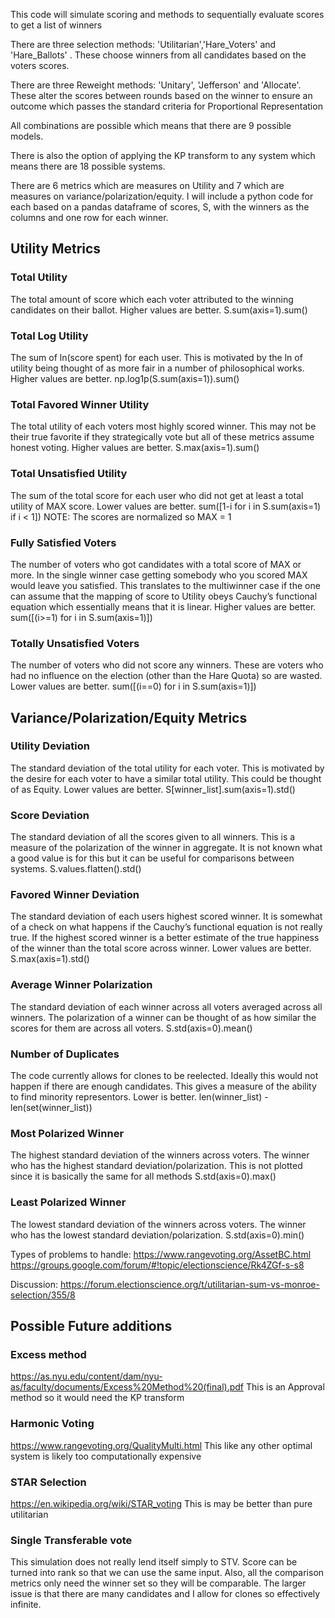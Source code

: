 This code will simulate scoring and methods to sequentially evaluate scores to get a list of winners

There are three selection methods: 'Utilitarian','Hare_Voters' and 'Hare_Ballots' . 
These choose winners from all candidates based on the voters scores.

There are three Reweight methods: 'Unitary', 'Jefferson' and 'Allocate'.
These alter the scores between rounds based on the winner to ensure an outcome which passes the standard criteria for Proportional Representation

All combinations are possible which means that there are 9 possible models.

There is also the option of applying the KP transform to any system which means there are 18 possible systems. 

There are 6 metrics which are measures on Utility and 7 which are measures on variance/polarization/equity. I will include a python code for each based on a pandas dataframe of scores, S, with the winners as the columns and one row for each winner.

## Utility Metrics

### Total Utility

The total amount of score which each voter attributed to the winning candidates on their ballot. Higher values are better.
S.sum(axis=1).sum()

### Total Log Utility

The sum of ln(score spent) for each user. This is motivated by the ln of utility being thought of as more fair in a number of philosophical works. Higher values are better.
np.log1p(S.sum(axis=1)).sum()

### Total Favored Winner Utility

The total utility of each voters most highly scored winner. This may not be their true favorite if they strategically vote but all of these metrics assume honest voting. Higher values are better.
S.max(axis=1).sum()

### Total Unsatisfied Utility

The sum of the total score for each user who did not get at least a total utility of MAX score. Lower values are better.
sum([1-i for i in S.sum(axis=1) if i < 1])
NOTE: The scores are normalized so MAX = 1

### Fully Satisfied Voters

The number of voters who got candidates with a total score of MAX or more. In the single winner case getting somebody who you scored MAX would leave you satisfied. This translates to the multiwinner case if the one can assume that the mapping of score to Utility obeys Cauchy’s functional equation which essentially means that it is linear. Higher values are better.
sum([(i>=1) for i in S.sum(axis=1)])

### Totally Unsatisfied Voters

The number of voters who did not score any winners. These are voters who had no influence on the election (other than the Hare Quota) so are wasted. Lower values are better.
sum([(i==0) for i in S.sum(axis=1)])

## Variance/Polarization/Equity Metrics

### Utility Deviation

The standard deviation of the total utility for each voter. This is motivated by the desire for each voter to have a similar total utility. This could be thought of as Equity. Lower values are better.
S[winner_list].sum(axis=1).std()

### Score Deviation

The standard deviation of all the scores given to all winners. This is a measure of the polarization of the winner in aggregate. It is not known what a good value is for this but it can be useful for comparisons between systems.
S.values.flatten().std()

### Favored Winner Deviation

The standard deviation of each users highest scored winner. It is somewhat of a check on what happens if the Cauchy’s functional equation is not really true. If the highest scored winner is a better estimate of the true happiness of the winner than the total score across winner. Lower values are better.
S.max(axis=1).std()

### Average Winner Polarization

The standard deviation of each winner across all voters averaged across all winners. The polarization of a winner can be thought of as how similar the scores for them are across all voters.
S.std(axis=0).mean()

### Number of Duplicates

The code currently allows for clones to be reelected. Ideally this would not happen if there are enough candidates. This gives a measure of the ability to find minority representors. Lower is better.
len(winner_list) -len(set(winner_list))

### Most Polarized Winner 

The highest standard deviation of the winners across voters. The winner who has the highest standard deviation/polarization. This is not plotted since it is basically the same for all methods
S.std(axis=0).max()

### Least Polarized Winner

The lowest standard deviation of the winners across voters. The winner who has the lowest standard deviation/polarization.
S.std(axis=0).min()

Types of problems to handle:
https://www.rangevoting.org/AssetBC.html
https://groups.google.com/forum/#!topic/electionscience/Rk4ZGf-s-s8

Discussion: https://forum.electionscience.org/t/utilitarian-sum-vs-monroe-selection/355/8

## Possible Future additions

### Excess method

https://as.nyu.edu/content/dam/nyu-as/faculty/documents/Excess%20Method%20(final).pdf
This is an Approval method so it would need the KP transform

### Harmonic Voting

https://www.rangevoting.org/QualityMulti.html
This like any other optimal system is likely too computationally expensive

### STAR Selection

https://en.wikipedia.org/wiki/STAR_voting
This is may be better than pure utilitarian

### Single Transferable vote

This simulation does not really lend itself simply to STV. Score can be turned into rank so that we can use the same input. Also, all the comparison metrics only need the winner set so they will be comparable. The larger issue is that there are many candidates and I allow for clones so effectively infinite. 

